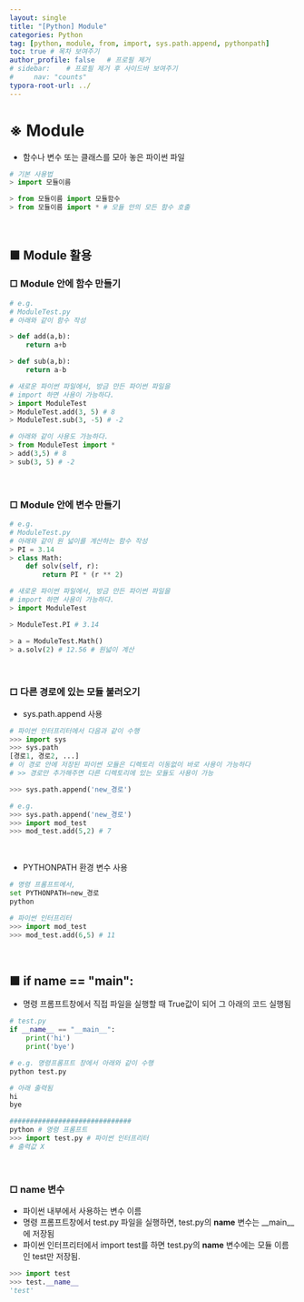 ```yaml
---
layout: single
title: "[Python] Module"
categories: Python
tag: [python, module, from, import, sys.path.append, pythonpath]
toc: true # 목차 보여주기
author_profile: false   # 프로필 제거
# sidebar:    # 프로필 제거 후 사이드바 보여주기
#     nav: "counts"
typora-root-url: ../
---
```


# ※ Module
- 함수나 변수 또는 클래스를 모아 놓은 파이썬 파일

```py
# 기본 사용법
> import 모듈이름

> from 모듈이름 import 모듈함수
> from 모듈이름 import * # 모듈 안의 모든 함수 호출
```

<br>

## ■ Module 활용

### □ Module 안에 함수 만들기

```py
# e.g.
# ModuleTest.py
# 아래와 같이 함수 작성

> def add(a,b):
    return a+b

> def sub(a,b):
    return a-b

# 새로운 파이썬 파일에서, 방금 만든 파이썬 파일을
# import 하면 사용이 가능하다.
> import ModuleTest
> ModuleTest.add(3, 5) # 8
> ModuleTest.sub(3, -5) # -2

# 아래와 같이 사용도 가능하다.
> from ModuleTest import *
> add(3,5) # 8
> sub(3, 5) # -2
```

<br>

### □ Module 안에 변수 만들기

```py
# e.g.
# ModuleTest.py
# 아래와 같이 원 넓이를 계산하는 함수 작성
> PI = 3.14
> class Math:
    def solv(self, r):
        return PI * (r ** 2)

# 새로운 파이썬 파일에서, 방금 만든 파이썬 파일을
# import 하면 사용이 가능하다.
> import ModuleTest

> ModuleTest.PI # 3.14

> a = ModuleTest.Math()
> a.solv(2) # 12.56 # 원넓이 계산
```

<br>

### □ 다른 경로에 있는 모듈 불러오기
- sys.path.append 사용

```py
# 파이썬 인터프리터에서 다음과 같이 수행
>>> import sys
>>> sys.path
[경로1, 경로2, ...]
# 이 경로 안에 저장된 파이썬 모듈은 디렉토리 이동없이 바로 사용이 가능하다
# >> 경로만 추가해주면 다른 디렉토리에 있는 모듈도 사용이 가능

>>> sys.path.append('new_경로')

# e.g.
>>> sys.path.append('new_경로')
>>> import mod_test
>>> mod_test.add(5,2) # 7
```

<br>

- PYTHONPATH 환경 변수 사용

```py
# 명령 프롬프트에서,
set PYTHONPATH=new_경로
python

# 파이썬 인터프리터
>>> import mod_test
>>> mod_test.add(6,5) # 11
```

<br>

## ■ if __name__ == "__main__":
- 명령 프롬프트창에서 직접 파일을 실행할 때 True값이 되어 그 아래의 코드 실행됨

```py
# test.py
if __name__ == "__main__":
    print('hi')
    print('bye')

# e.g. 명령프롬프트 창에서 아래와 같이 수행
python test.py

# 아래 출력됨
hi
bye

##############################
python # 명령 프롬프트
>>> import test.py # 파이썬 인터프리터
# 출력값 X
```

<br>

### □ __name__ 변수
- 파이썬 내부에서 사용하는 변수 이름
- 명령 프롬프트창에서 test.py 파일을 실행하면, test.py의 __name__ 변수는 __main__에 저장됨
- 파이썬 인터프리터에서 import test를 하면 test.py의 __name__ 변수에는 모듈 이름인 test만 저장됨.

```py
>>> import test
>>> test.__name__
'test'